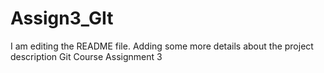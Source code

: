 # Assign3_GIt
I am editing the README file. Adding some more details about the project description
Git Course Assignment 3
